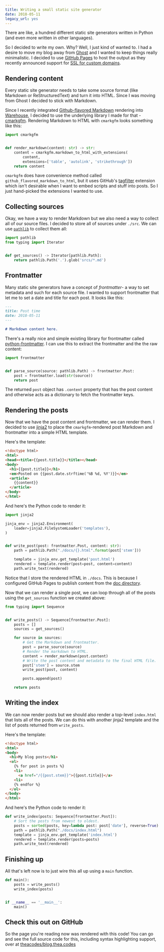 ```yaml
---
title: Writing a small static site generator
date: 2018-05-11
legacy_url: yes
---
```


There are like, a hundred different static site generators written in Python (and even more written in other languages).

So I decided to write my own. Why? Well, I just kind of wanted to. I had a
desire to move my blog away from [Ghost](https://ghost.org/) and I wanted to keep things really minimalistic. I decided to use [GitHub Pages](https://pages.github.com/) to host the output as they recently announced support for [SSL for custom domains](https://blog.github.com/2018-05-01-github-pages-custom-domains-https/).

## Rendering content

Every static site generator needs to take some source format (like Markdown or ReStructuredText) and turn it into HTML. Since I was moving from Ghost I decided to stick with Markdown.

Since I recently integrated [Github-flavored Markdown](https://github.github.com/gfm/) rendering into [Warehouse](https://github.com/pypa/warehouse), I decided to use the underlying library I made for that - [cmarkgfm](https://pypi.org/project/cmarkgfm). Rendering Markdown to HTML with `cmarkgfm` looks something like this:

```python
import cmarkgfm


def render_markdown(content: str) -> str:
    content = cmarkgfm.markdown_to_html_with_extensions(
        content,
        extensions=['table', 'autolink', 'strikethrough'])
    return content
```

`cmarkgfm` does have convenience method called `github_flavored_markdown_to_html`, but it uses GitHub's [tagfilter](https://github.github.com/gfm/#disallowed-raw-html-extension-) extension which isn't desirable when I want to embed scripts and stuff into posts. So I just hand-picked the extensions I wanted to use.


## Collecting sources

Okay, we have a way to render Markdown but we also need a way to collect all
of our source files. I decided to store all of sources under `./src`. We can
use [`pathlib`](https://docs.python.org/3/library/pathlib.html) to collect them all:

```python
import pathlib
from typing import Iterator


def get_sources() -> Iterator[pathlib.Path]:
    return pathlib.Path('.').glob('srcs/*.md')
```

## Frontmatter

Many static site generators have a concept of *frontmatter*- a way to set metadata and such for each source file. I wanted to support frontmatter that 
let me to set a date and title for each post. It looks like this:

```markdown
---
title: Post time
date: 2018-05-11
---

# Markdown content here.
```

There's a really nice and simple existing library for frontmatter called [python-frontmatter](https://pypi.org/project/python-frontmatter/). I can use
this to extract the frontmatter and the the raw content:

```python
import frontmatter


def parse_source(source: pathlib.Path) -> frontmatter.Post:
    post = frontmatter.load(str(source))
    return post
```

The returned `post` object has `.content` property that has the post content and otherwise acts as a dictionary to fetch the frontmatter keys.

## Rendering the posts

Now that we have the post content and frontmatter, we can render them. I decided to use [jinja2](https://pypi.org/project/jinja2) to place the `cmarkgfm`-rendered post Markdown and frontmatter into a simple HTML template.

Here's the template:

```html
<!doctype html>
<html>
<head><title>{{post.title}}</title></head>
<body>
  <h1>{{post.title}}</h1>
  <em>Posted on {{post.date.strftime('%B %d, %Y')}}</em>
  <article>
    {{content}}
  </article>
</body>
</html>
```

And here's the Python code to render it:

```python
import jinja2

jinja_env = jinja2.Environment(
    loader=jinja2.FileSystemLoader('templates'),
)


def write_post(post: frontmatter.Post, content: str):
    path = pathlib.Path("./docs/{}.html".format(post['stem']))

    template = jinja_env.get_template('post.html')
    rendered = template.render(post=post, content=content)
    path.write_text(rendered)
```

Notice that I store the rendered HTML in `./docs`. This is because I configured GitHub Pages to publish content from the [doc directory](https://help.github.com/articles/configuring-a-publishing-source-for-github-pages/#publishing-your-github-pages-site-from-a-docs-folder-on-your-master-branch).

Now that we can render a single post, we can loop through all of the posts using the `get_sources` function we created above:

```python
from typing import Sequence


def write_posts() -> Sequence[frontmatter.Post]:
    posts = []
    sources = get_sources()

    for source in sources:
        # Get the Markdown and frontmatter.
        post = parse_source(source)
        # Render the markdown to HTML.
        content = render_markdown(post.content)
        # Write the post content and metadata to the final HTML file.
        post['stem'] = source.stem
        write_post(post, content)

        posts.append(post)

    return posts
```

## Writing the index

We can now render posts but we should also render a top-level `index.html` that lists all of the posts. We can do this with another jinja2 template and the list of posts returned from `write_posts`.

Here's the template:

```html
<!doctype html>
<html>
<body>
  <h1>My blog posts</h1>
  <ol>
    {% for post in posts %}
    <li>
      <a href="/{{post.stem}}">{{post.title}}</a>
    <li>
    {% endfor %}
  </ol>
</body>
</html>
```


And here's the Python code to render it:

```python
def write_index(posts: Sequence[frontmatter.Post]):
    # Sort the posts from newest to oldest.
    posts = sorted(posts, key=lambda post: post['date'], reverse=True)
    path = pathlib.Path("./docs/index.html")
    template = jinja_env.get_template('index.html')
    rendered = template.render(posts=posts)
    path.write_text(rendered)
```

## Finishing up

All that's left now is to just wire this all up using a `main` function.

```python
def main():
    posts = write_posts()
    write_index(posts)


if __name__ == '__main__':
    main()
```

## Check this out on GitHub

So the page you're reading now was rendered with this code! You can go and see the full source code for this, including syntax highlighting support, over at [theacodes/blog.thea.codes](https://github.com/theacodes/blog.thea.codes/)
